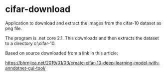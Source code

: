 # cifar-download
Application to download and extract the images from the cifar-10 dataset as png file.

The program is .net core 2.1.  This downloads and then extracts the dataset to a directory c:\cifar-10.

Based on source downloaded from a link in this article:

https://bhrnjica.net/2019/01/03/create-cifar-10-deep-learning-model-with-anndotnet-gui-tool/
